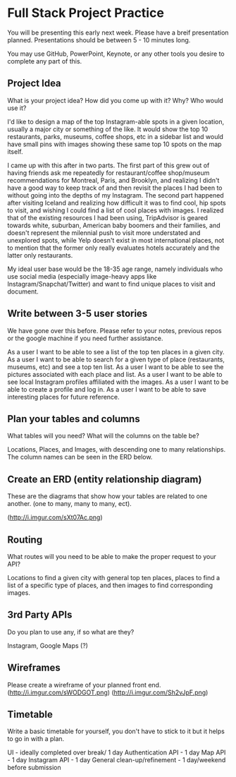 # Full Stack Project Practice

You will be presenting this early next week.  Please have a breif presentation
planned.  Presentations should be between 5 - 10 minutes long.

You may use GitHub, PowerPoint, Keynote, or any other tools you desire to
complete any part of this.

## Project Idea

What is your project idea?  How did you come up with it? Why? Who would use it?

I'd like to design a map of the top Instagram-able spots in a given location, usually a major city or something of the like. It would show the top 10 restaurants, parks, museums, coffee shops, etc in a sidebar list and would have small pins with images showing these same top 10 spots on the map itself.

I came up with this after in two parts. The first part of this grew out of having friends ask me repeatedly for restaurant/coffee shop/museum recommendations for Montreal, Paris, and Brooklyn, and realizing I didn't have a good way to keep track of and then revisit the places I had been to without going into the depths of my Instagram. The second part happened after visiting Iceland and realizing how difficult it was to find cool, hip spots to visit, and wishing I could find a list of cool places with images. I realized that of the existing resources I had been using, TripAdvisor is geared towards white, suburban, American baby boomers and their families, and doesn't represent the milennial push to visit more understated and unexplored spots, while Yelp doesn't exist in most international places, not to mention that the former only really evaluates hotels accurately and the latter only restaurants.

My ideal user base would be the 18-35 age range, namely individuals who use social media (especially image-heavy apps like Instagram/Snapchat/Twitter) and want to find unique places to visit and document.

## Write between 3-5 user stories

We have gone over this before. Please refer to your notes, previous repos or the
google machine if you need further assistance.

As a user I want to be able to see a list of the top ten places in a given city.
As a user I want to be able to search for a given type of place (restaurants, museums, etc) and see a top ten list.
As a user I want to be able to see the pictures associated with each place and list.
As a user I want to be able to see local Instagram profiles affiliated with the images.
As a user I want to be able to create a profile and log in.
As a user I want to be able to save interesting places for future reference.

## Plan your tables and columns

What tables will you need? What will the columns on the table be?

Locations, Places, and Images, with descending one to many relationships. The column names can be seen in the ERD below.

## Create an ERD (entity relationship diagram)

These are the diagrams that show how your tables are related to one another.
(one to many, many to many, ect).

(http://i.imgur.com/sXt07Ac.png)

## Routing

What routes will you need to be able to make the proper request to your API?

Locations to find a given city with general top ten places, places to find a list of a specific type of places, and then images to find corresponding images.

## 3rd Party APIs

Do you plan to use any, if so what are they?

Instagram, Google Maps (?)

## Wireframes

Please create a wireframe of your planned front end.
(http://i.imgur.com/sWODGOT.png)
(http://i.imgur.com/Sh2vJpF.png)

## Timetable

Write a basic timetable for yourself, you don't have to stick to it but it
helps to go in with a plan.

UI - ideally completed over break/ 1 day
Authentication API - 1 day
Map API - 1 day
Instagram API - 1 day
General clean-up/refinement - 1 day/weekend before submission
